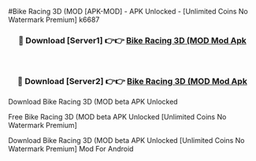 #Bike Racing 3D (MOD [APK-MOD] - APK Unlocked - [Unlimited Coins No Watermark Premium] k6687



<div align="center">

<h3>🔴 Download [Server1] 👉👉 <a href="https://momento.my/?title=Bike_Racing_3D_(MOD">Bike Racing 3D (MOD Mod Apk</a></h3><br>

<h3>🔴 Download [Server2] 👉👉 <a href="https://momento.my/?title=Bike_Racing_3D_(MOD">Bike Racing 3D (MOD Mod Apk</a></h3>
</div>



Download Bike Racing 3D (MOD beta APK Unlocked

Free Bike Racing 3D (MOD beta APK Unlocked [Unlimited Coins No Watermark Premium]

Download Bike Racing 3D (MOD beta APK Unlocked [Unlimited Coins No Watermark Premium] Mod For Android
